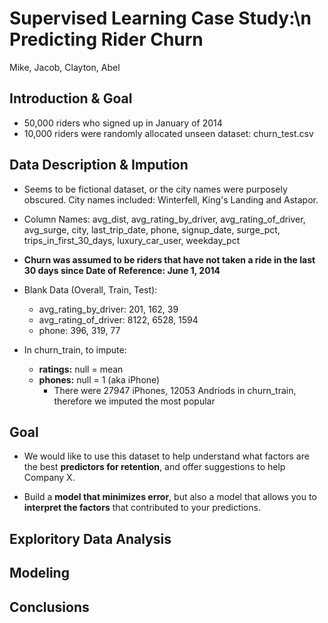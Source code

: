 # Supervised Learning Case Study:\n Predicting Rider Churn
Mike, Jacob, Clayton, Abel

## Introduction & Goal

* 50,000 riders who signed up in January of 2014
* 10,000 riders were randomly allocated unseen dataset: churn_test.csv

## Data Description & Impution 

* Seems to be fictional dataset, or the city names were purposely obscured. City names included: Winterfell, King's Landing and Astapor.
* Column Names: avg_dist, avg_rating_by_driver, avg_rating_of_driver, avg_surge, city, last_trip_date, phone, signup_date, surge_pct, trips_in_first_30_days, luxury_car_user, weekday_pct

* **Churn was assumed to be riders that have not taken a ride in the last 30 days since Date of Reference: June 1, 2014**

* Blank Data (Overall, Train, Test):
    * avg_rating_by_driver: 201, 162, 39
    * avg_rating_of_driver: 8122, 6528, 1594
    * phone:                396, 319, 77

* In churn_train, to impute:
    * **ratings:**  null = mean
    * **phones:**   null = 1  (aka iPhone)
        * There were 27947 iPhones, 12053 Andriods in churn_train, therefore we imputed the most popular

## Goal

* We would like to use this dataset to help understand what factors are the best **predictors for retention**, and offer suggestions to help Company X. 

* Build a **model that minimizes error**, but also a model that allows you to **interpret the factors** that contributed to your predictions.

## Exploritory Data Analysis


## Modeling 


## Conclusions

